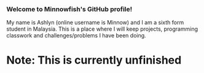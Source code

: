 ### Welcome to Minnowfish's GitHub profile!
My name is Ashlyn (online username is Minnow) and I am a sixth form student in Malaysia. This is a place where I will keep projects, programming classwork and challenges/problems I have been doing.

# Note: This is currently unfinished

<!--
**minnowfish/minnowfish** is a ✨ _special_ ✨ repository because its `README.md` (this file) appears on your GitHub profile.

Here are some ideas to get you started:

- 🔭 I’m currently working on ...
- 🌱 I’m currently learning ...
- 👯 I’m looking to collaborate on ...
- 🤔 I’m looking for help with ...
- 💬 Ask me about ...
- 📫 How to reach me: ...
- 😄 Pronouns: ...
- ⚡ Fun fact: ...
-->
